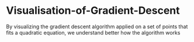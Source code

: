 # Visualisation-of-Gradient-Descent
By visualizing the gradient descent algorithm applied on a set of points that fits a quadratic equation, we understand better how the algorithm works
